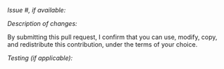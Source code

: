 *Issue #, if available:*

*Description of changes:*


By submitting this pull request, I confirm that you can use, modify, copy, and redistribute this contribution, under the terms of your choice.

<!-- If this is a security issue, please do not discuss on GitHub. Please report any suspected or confirmed security issues to AWS Security https://aws.amazon.com/security/vulnerability-reporting/ -->

*Testing (if applicable):*